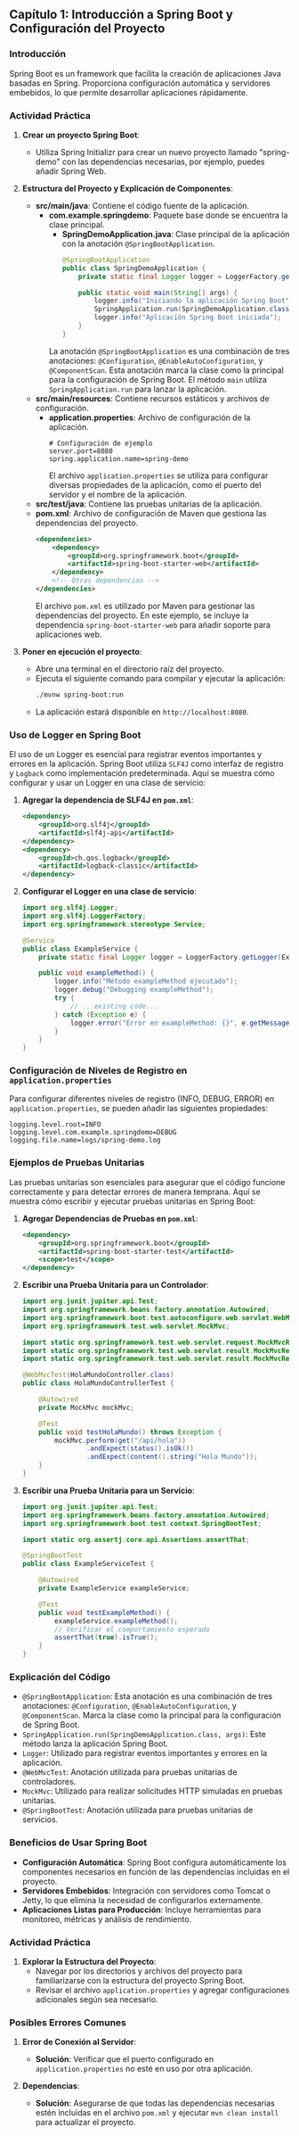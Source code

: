 ## Capítulo 1: Introducción a Spring Boot y Configuración del Proyecto

### Introducción

Spring Boot es un framework que facilita la creación de aplicaciones Java basadas en Spring. Proporciona configuración automática y servidores embebidos, lo que permite desarrollar aplicaciones rápidamente.

### Actividad Práctica

1. **Crear un proyecto Spring Boot**:
   - Utiliza Spring Initializr para crear un nuevo proyecto llamado "spring-demo" con las dependencias necesarias, por ejemplo, puedes añadir Spring Web.

2. **Estructura del Proyecto y Explicación de Componentes**:
   - **src/main/java**: Contiene el código fuente de la aplicación.
     - **com.example.springdemo**: Paquete base donde se encuentra la clase principal.
       - **SpringDemoApplication.java**: Clase principal de la aplicación con la anotación `@SpringBootApplication`.
         ```java
         @SpringBootApplication
         public class SpringDemoApplication {
             private static final Logger logger = LoggerFactory.getLogger(SpringDemoApplication.class);

             public static void main(String[] args) {
                 logger.info("Iniciando la aplicación Spring Boot");
                 SpringApplication.run(SpringDemoApplication.class, args);
                 logger.info("Aplicación Spring Boot iniciada");
             }
         }
         ```
       La anotación `@SpringBootApplication` es una combinación de tres anotaciones: `@Configuration`, `@EnableAutoConfiguration`, y `@ComponentScan`. Esta anotación marca la clase como la principal para la configuración de Spring Boot. El método `main` utiliza `SpringApplication.run` para lanzar la aplicación.
   - **src/main/resources**: Contiene recursos estáticos y archivos de configuración.
     - **application.properties**: Archivo de configuración de la aplicación.
       ```properties
       # Configuración de ejemplo
       server.port=8080
       spring.application.name=spring-demo
       ```
       El archivo `application.properties` se utiliza para configurar diversas propiedades de la aplicación, como el puerto del servidor y el nombre de la aplicación.
   - **src/test/java**: Contiene las pruebas unitarias de la aplicación.
   - **pom.xml**: Archivo de configuración de Maven que gestiona las dependencias del proyecto.
     ```xml
     <dependencies>
         <dependency>
             <groupId>org.springframework.boot</groupId>
             <artifactId>spring-boot-starter-web</artifactId>
         </dependency>
         <!-- Otras dependencias -->
     </dependencies>
     ```
     El archivo `pom.xml` es utilizado por Maven para gestionar las dependencias del proyecto. En este ejemplo, se incluye la dependencia `spring-boot-starter-web` para añadir soporte para aplicaciones web.

3. **Poner en ejecución el proyecto**:
   - Abre una terminal en el directorio raíz del proyecto.
   - Ejecuta el siguiente comando para compilar y ejecutar la aplicación:
     ```sh
     ./mvnw spring-boot:run
     ```
   - La aplicación estará disponible en `http://localhost:8080`.

### Uso de Logger en Spring Boot

El uso de un Logger es esencial para registrar eventos importantes y errores en la aplicación. Spring Boot utiliza `SLF4J` como interfaz de registro y `Logback` como implementación predeterminada. Aquí se muestra cómo configurar y usar un Logger en una clase de servicio:

1. **Agregar la dependencia de SLF4J en `pom.xml`**:
   ```xml
   <dependency>
       <groupId>org.slf4j</groupId>
       <artifactId>slf4j-api</artifactId>
   </dependency>
   <dependency>
       <groupId>ch.qos.logback</groupId>
       <artifactId>logback-classic</artifactId>
   </dependency>
   ```

2. **Configurar el Logger en una clase de servicio**:
   ```java
   import org.slf4j.Logger;
   import org.slf4j.LoggerFactory;
   import org.springframework.stereotype.Service;

   @Service
   public class ExampleService {
       private static final Logger logger = LoggerFactory.getLogger(ExampleService.class);

       public void exampleMethod() {
           logger.info("Método exampleMethod ejecutado");
           logger.debug("Debugging exampleMethod");
           try {
               // ...existing code...
           } catch (Exception e) {
               logger.error("Error en exampleMethod: {}", e.getMessage());
           }
       }
   }
   ```

### Configuración de Niveles de Registro en `application.properties`

Para configurar diferentes niveles de registro (INFO, DEBUG, ERROR) en `application.properties`, se pueden añadir las siguientes propiedades:

```properties
logging.level.root=INFO
logging.level.com.example.springdemo=DEBUG
logging.file.name=logs/spring-demo.log
```

### Ejemplos de Pruebas Unitarias

Las pruebas unitarias son esenciales para asegurar que el código funcione correctamente y para detectar errores de manera temprana. Aquí se muestra cómo escribir y ejecutar pruebas unitarias en Spring Boot:

1. **Agregar Dependencias de Pruebas en `pom.xml`**:
   ```xml
   <dependency>
       <groupId>org.springframework.boot</groupId>
       <artifactId>spring-boot-starter-test</artifactId>
       <scope>test</scope>
   </dependency>
   ```

2. **Escribir una Prueba Unitaria para un Controlador**:
   ```java
   import org.junit.jupiter.api.Test;
   import org.springframework.beans.factory.annotation.Autowired;
   import org.springframework.boot.test.autoconfigure.web.servlet.WebMvcTest;
   import org.springframework.test.web.servlet.MockMvc;

   import static org.springframework.test.web.servlet.request.MockMvcRequestBuilders.get;
   import static org.springframework.test.web.servlet.result.MockMvcResultMatchers.content;
   import static org.springframework.test.web.servlet.result.MockMvcResultMatchers.status;

   @WebMvcTest(HolaMundoController.class)
   public class HolaMundoControllerTest {

       @Autowired
       private MockMvc mockMvc;

       @Test
       public void testHolaMundo() throws Exception {
           mockMvc.perform(get("/api/hola"))
                   .andExpect(status().isOk())
                   .andExpect(content().string("Hola Mundo"));
       }
   }
   ```

3. **Escribir una Prueba Unitaria para un Servicio**:
   ```java
   import org.junit.jupiter.api.Test;
   import org.springframework.beans.factory.annotation.Autowired;
   import org.springframework.boot.test.context.SpringBootTest;

   import static org.assertj.core.api.Assertions.assertThat;

   @SpringBootTest
   public class ExampleServiceTest {

       @Autowired
       private ExampleService exampleService;

       @Test
       public void testExampleMethod() {
           exampleService.exampleMethod();
           // Verificar el comportamiento esperado
           assertThat(true).isTrue();
       }
   }
   ```

### Explicación del Código

- `@SpringBootApplication`: Esta anotación es una combinación de tres anotaciones: `@Configuration`, `@EnableAutoConfiguration`, y `@ComponentScan`. Marca la clase como la principal para la configuración de Spring Boot.
- `SpringApplication.run(SpringDemoApplication.class, args)`: Este método lanza la aplicación Spring Boot.
- `Logger`: Utilizado para registrar eventos importantes y errores en la aplicación.
- `@WebMvcTest`: Anotación utilizada para pruebas unitarias de controladores.
- `MockMvc`: Utilizado para realizar solicitudes HTTP simuladas en pruebas unitarias.
- `@SpringBootTest`: Anotación utilizada para pruebas unitarias de servicios.

### Beneficios de Usar Spring Boot

- **Configuración Automática**: Spring Boot configura automáticamente los componentes necesarios en función de las dependencias incluidas en el proyecto.
- **Servidores Embebidos**: Integración con servidores como Tomcat o Jetty, lo que elimina la necesidad de configurarlos externamente.
- **Aplicaciones Listas para Producción**: Incluye herramientas para monitoreo, métricas y análisis de rendimiento.

### Actividad Práctica

1. **Explorar la Estructura del Proyecto**:
   - Navegar por los directorios y archivos del proyecto para familiarizarse con la estructura del proyecto Spring Boot.
   - Revisar el archivo `application.properties` y agregar configuraciones adicionales según sea necesario.

### Posibles Errores Comunes

1. **Error de Conexión al Servidor**:
   - **Solución**: Verificar que el puerto configurado en `application.properties` no esté en uso por otra aplicación.

2. **Dependencias**:
   - **Solución**: Asegurarse de que todas las dependencias necesarias estén incluidas en el archivo `pom.xml` y ejecutar `mvn clean install` para actualizar el proyecto.

